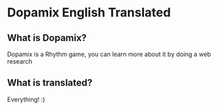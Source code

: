 # Dopamix English Translated

## What is Dopamix?
Dopamix is a Rhythm game, you can learn more about it by doing a web research

## What is translated?
Everything! :)